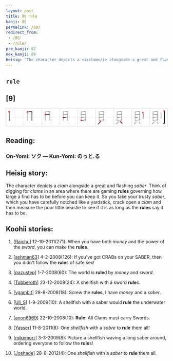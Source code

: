 ```yaml
---
layout: post
title: 則 rule
kanji: 則
permalink: /88/
redirect_from:
 - /則/
 - /rule/
pre_kanji: 87
nex_kanji: 89
heisig: "The character depicts a <i>clam</i> alongside a great and flashing <i>saber</i>. Think of digging for <i>clams</i> in an area where there are gaming <b>rules</b> governing how large a find has to be before you can keep it. So you take your trusty <i>saber</i>, which you have carefully notched like a yardstick, crack open a <i>clam</i> and then measure the poor little beastie to see if it is as long as the <b>rules</b> say it has to be."
---
```


## `rule`

## [9]

<div class="stroke"><img src="../images/E58987.png" /></div>

## Reading:

### On-Yomi: ソク &mdash; Kun-Yomi: のっと.る

## Heisig story:

The character depicts a <i>clam</i> alongside a great and flashing <i>saber</i>. Think of digging for <i>clams</i> in an area where there are gaming <b>rules</b> governing how large a find has to be before you can keep it. So you take your trusty <i>saber</i>, which you have carefully notched like a yardstick, crack open a <i>clam</i> and then measure the poor little beastie to see if it is as long as the <b>rules</b> say it has to be.

## Koohii stories:

1) [<a href="http://kanji.koohii.com/profile/Raichu">Raichu</a>] 12-10-2011(271): When you have both <em>money</em> and the power of the <em>sword</em>, you can make the <strong>rules</strong>.

2) [<a href="http://kanji.koohii.com/profile/ashman63">ashman63</a>] 4-2-2008(126): If you&#039;ve got CRABs on your SABER, then you didn&#039;t follow the<strong> rule</strong>s of safe sex!

3) [<a href="http://kanji.koohii.com/profile/pazustep">pazustep</a>] 1-7-2008(60): The world is<strong> rule</strong>d by <em>money</em> and <em>sword</em>.

4) [<a href="http://kanji.koohii.com/profile/Tobberoth">Tobberoth</a>] 23-12-2008(24): A shellfish with a sword <strong>rule</strong>s.

5) [<a href="http://kanji.koohii.com/profile/vgambit">vgambit</a>] 28-8-2008(18): Screw the <strong>rules</strong>, I have <em>money</em> and a <em>saber</em>.

6) [<a href="http://kanji.koohii.com/profile/Uli_S">Uli_S</a>] 1-9-2009(10): A shellfish with a saber would<strong> rule</strong> the underwater world.

7) [<a href="http://kanji.koohii.com/profile/anon6969">anon6969</a>] 22-10-2008(10): <strong>Rule</strong>: All Clams must carry Swords.

8) [<a href="http://kanji.koohii.com/profile/Yasser">Yasser</a>] 11-8-2011(8): One <em>shellfish</em> with a <em>sabre</em> to<strong> rule</strong> them all!

9) [<a href="http://kanji.koohii.com/profile/mikemorr">mikemorr</a>] 3-3-2009(8): Picture a shellfish waving a long saber around, ordering everyone to follow the<strong> rule</strong>s!

10) [<a href="http://kanji.koohii.com/profile/Joshade">Joshade</a>] 28-8-2012(4): One <em>shellfish</em> with a <em>saber</em> to <strong>rule</strong> them all.
